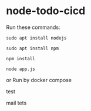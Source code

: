 # node-todo-cicd

Run these commands:


`sudo apt install nodejs`


`sudo apt install npm`


`npm install`

`node app.js`

or Run by docker compose

test

mail tets


